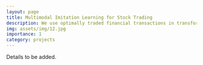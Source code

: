 ```yaml
---
layout: page
title: Multimodal Imitation Learning for Stock Trading
description: We use optimally traded financial transactions in transformer-encoded time-series data and images to train an adversarial inverse reinforcement learning model that outputs robust trading reward functions.
img: assets/img/12.jpg
importance: 1
category: projects
---
```


Details to be added.
